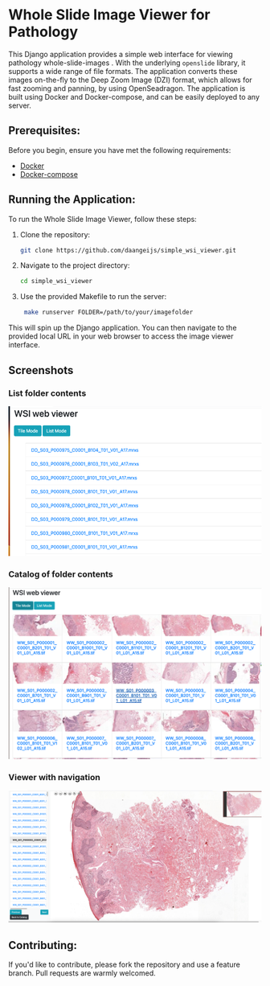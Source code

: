 # Whole Slide Image Viewer for Pathology

This Django application provides a simple web interface for viewing pathology whole-slide-images . With the underlying `openslide` library, it supports a wide range of file formats. The application converts these images on-the-fly to the Deep Zoom Image (DZI) format, which allows for fast zooming and panning, by using OpenSeadragon. The application is built using Docker and Docker-compose, and can be easily deployed to any server.

## Prerequisites:

Before you begin, ensure you have met the following requirements:

- [Docker](https://www.docker.com/get-started)
- [Docker-compose](https://docs.docker.com/compose/install/)

## Running the Application:

To run the Whole Slide Image Viewer, follow these steps:

1. Clone the repository:
    ```bash
    git clone https://github.com/daangeijs/simple_wsi_viewer.git
    ```

2. Navigate to the project directory:
    ```bash
    cd simple_wsi_viewer
    ```

3. Use the provided Makefile to run the server:
    ```bash
     make runserver FOLDER=/path/to/your/imagefolder      
    ```

This will spin up the Django application. You can then navigate to the provided local URL in your web browser to access the image viewer interface.

## Screenshots
### List folder contents
![List mode](examples/list_catalog.png)
### Catalog of folder contents
![Tile mode](examples/tile_catalog.png)
### Viewer with navigation
![Viewer example](examples/viewer.png)



## Contributing:

If you'd like to contribute, please fork the repository and use a feature branch. Pull requests are warmly welcomed.
